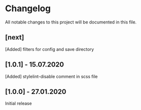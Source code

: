 # Changelog
All notable changes to this project will be documented in this file.

## [next]

[Added] filters for config and save directory

## [1.0.1] - 15.07.2020

[Added] stylelint-disable comment in scss file

## [1.0.0] - 27.01.2020

Initial release
